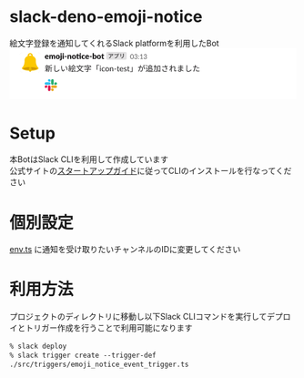 # slack-deno-emoji-notice
絵文字登録を通知してくれるSlack platformを利用したBot  
![](./screenshot/screenshot.png)

# Setup
本BotはSlack CLIを利用して作成しています  
公式サイトの[スタートアップガイド](https://api.slack.com/future/quickstart)に従ってCLIのインストールを行なってください  

# 個別設定
[env.ts](./env.ts) に通知を受け取りたいチャンネルのIDに変更してください  

# 利用方法
プロジェクトのディレクトリに移動し以下Slack CLIコマンドを実行してデプロイとトリガー作成を行うことで利用可能になります  
```
% slack deploy
% slack trigger create --trigger-def ./src/triggers/emoji_notice_event_trigger.ts
```
